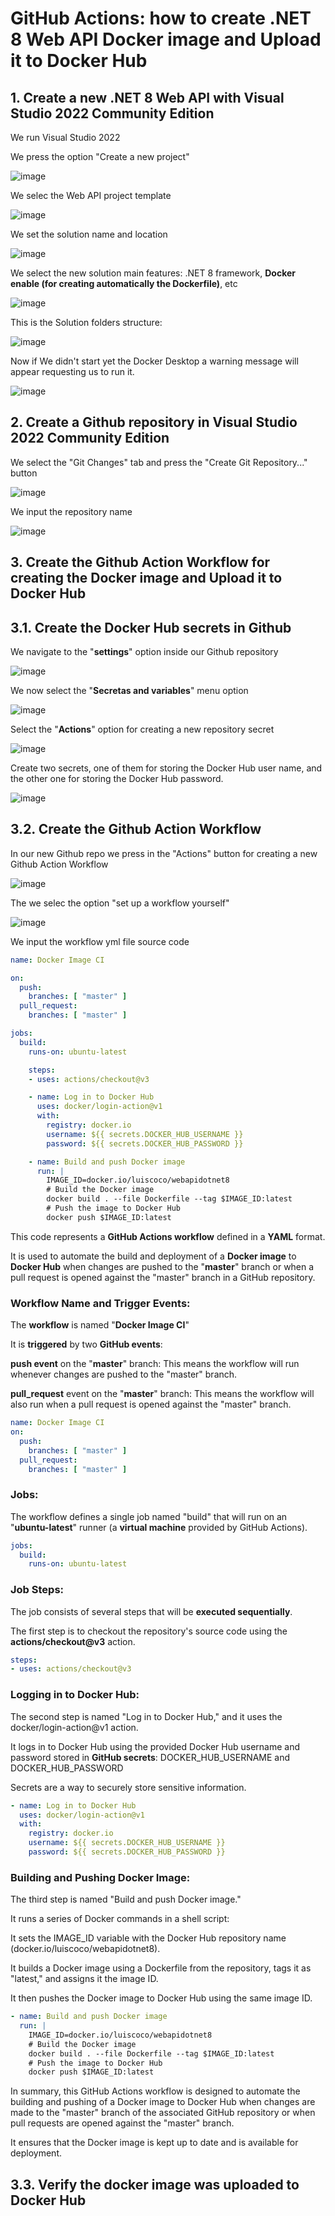 # GitHub Actions: how to create .NET 8 Web API Docker image and Upload it to Docker Hub


## 1. Create a new .NET 8 Web API with Visual Studio 2022 Community Edition

We run Visual Studio 2022

We press the option "Create a new project"

![image](https://github.com/luiscoco/GithubActions_Create_DockerImage_Upload_to_DockerHub_dotNET8WebAPI/assets/32194879/40ef38e9-24a0-45ea-8e74-404e31364a9c)

We selec the Web API project template

![image](https://github.com/luiscoco/GithubActions_Create_DockerImage_Upload_to_DockerHub_dotNET8WebAPI/assets/32194879/9f4b233d-b329-44dd-a21e-467a0bb1d620)

We set the solution name and location

![image](https://github.com/luiscoco/GithubActions_Create_DockerImage_Upload_to_DockerHub_dotNET8WebAPI/assets/32194879/6aedee5e-9acc-41c0-bddf-e012262d74df)

We select the new solution main features: .NET 8 framework, **Docker enable (for creating automatically the Dockerfile)**, etc

![image](https://github.com/luiscoco/GithubActions_Create_DockerImage_Upload_to_DockerHub_dotNET8WebAPI/assets/32194879/5b7b66d5-241d-4440-8512-98468fc34eaf)

This is the Solution folders structure:

![image](https://github.com/luiscoco/GithubActions_Create_DockerImage_Upload_to_DockerHub_dotNET8WebAPI/assets/32194879/145c2f43-9665-43cb-a64d-fa071e8a9373)

Now if We didn't start yet the Docker Desktop a warning message will appear requesting us to run it.

![image](https://github.com/luiscoco/GithubActions_Create_DockerImage_Upload_to_DockerHub_dotNET8WebAPI/assets/32194879/35662d72-fae8-484b-bfdb-bf37520b31c8)

## 2. Create a Github repository in Visual Studio 2022 Community Edition

We select the "Git Changes" tab and press the "Create Git Repository..." button 

![image](https://github.com/luiscoco/GithubActions_Create_DockerImage_Upload_to_DockerHub_dotNET8WebAPI/assets/32194879/fd0b9970-83b6-49b8-aca6-db76b285ec93)

We input the repository name

![image](https://github.com/luiscoco/GithubActions_Create_DockerImage_Upload_to_DockerHub_dotNET8WebAPI/assets/32194879/c1e91d1b-94d7-4de0-a76a-f2a1d47e312c)

## 3. Create the Github Action Workflow for creating the Docker image and Upload it to Docker Hub

## 3.1. Create the Docker Hub secrets in Github

We navigate to the "**settings**" option inside our Github repository

![image](https://github.com/luiscoco/GithubActions_Create_DockerImage_Upload_to_DockerHub_dotNET8WebAPI/assets/32194879/89779712-e7bd-4b8c-b02b-ae1cf654156e)

We now select the "**Secretas and variables**" menu option

![image](https://github.com/luiscoco/GithubActions_Create_DockerImage_Upload_to_DockerHub_dotNET8WebAPI/assets/32194879/def4b2de-b60f-4cc2-9390-3bf4e0fe9484)

Select the "**Actions**" option for creating a new repository secret

![image](https://github.com/luiscoco/GithubActions_Create_DockerImage_Upload_to_DockerHub_dotNET8WebAPI/assets/32194879/8b167fde-acd0-46d8-baa0-abf315c407ef)

Create two secrets, one of them for storing the Docker Hub user name, and the other one for storing the Docker Hub password.

![image](https://github.com/luiscoco/GithubActions_Create_DockerImage_Upload_to_DockerHub_dotNET8WebAPI/assets/32194879/3d093d3d-507e-4268-a6b7-d91363a3bfb5)


## 3.2. Create the Github Action Workflow

In our new Github repo we press in the "Actions" button for creating a new Github Action Workflow

![image](https://github.com/luiscoco/GithubActions_Create_DockerImage_Upload_to_DockerHub_dotNET8WebAPI/assets/32194879/b0b4d6e7-66ee-4a4a-9f9a-6e25d1f279a4)

The we selec the option "set up a workflow yourself"

![image](https://github.com/luiscoco/GithubActions_Create_DockerImage_Upload_to_DockerHub_dotNET8WebAPI/assets/32194879/9306faa1-bc90-44e8-9234-319f5ace9b0d)

We input the workflow yml file source code

```yml
name: Docker Image CI

on:
  push:
    branches: [ "master" ]
  pull_request:
    branches: [ "master" ]

jobs:
  build:
    runs-on: ubuntu-latest

    steps:
    - uses: actions/checkout@v3

    - name: Log in to Docker Hub
      uses: docker/login-action@v1
      with:
        registry: docker.io
        username: ${{ secrets.DOCKER_HUB_USERNAME }}
        password: ${{ secrets.DOCKER_HUB_PASSWORD }}

    - name: Build and push Docker image
      run: |
        IMAGE_ID=docker.io/luiscoco/webapidotnet8
        # Build the Docker image
        docker build . --file Dockerfile --tag $IMAGE_ID:latest
        # Push the image to Docker Hub
        docker push $IMAGE_ID:latest
```

This code represents a **GitHub Actions workflow** defined in a **YAML** format. 

It is used to automate the build and deployment of a **Docker image** to **Docker Hub** when changes are pushed to the "**master**" branch or when a pull request is opened against the "master" branch in a GitHub repository.

### Workflow Name and Trigger Events:

The **workflow** is named "**Docker Image CI**"

It is **triggered** by two **GitHub events**:

**push event** on the "**master**" branch: This means the workflow will run whenever changes are pushed to the "master" branch.

**pull_request** event on the "**master**" branch: This means the workflow will also run when a pull request is opened against the "master" branch.

```yaml
name: Docker Image CI
on:
  push:
    branches: [ "master" ]
  pull_request:
    branches: [ "master" ]
```

### Jobs:

The workflow defines a single job named "build" that will run on an "**ubuntu-latest**" runner (a **virtual machine** provided by GitHub Actions).

```yaml
jobs:
  build:
    runs-on: ubuntu-latest
```

### Job Steps:

The job consists of several steps that will be **executed sequentially**.

The first step is to checkout the repository's source code using the **actions/checkout@v3** action.

```yaml
steps:
- uses: actions/checkout@v3
```

### Logging in to Docker Hub:

The second step is named "Log in to Docker Hub," and it uses the docker/login-action@v1 action.

It logs in to Docker Hub using the provided Docker Hub username and password stored in **GitHub secrets**: DOCKER_HUB_USERNAME and DOCKER_HUB_PASSWORD

Secrets are a way to securely store sensitive information.

```yaml
- name: Log in to Docker Hub
  uses: docker/login-action@v1
  with:
    registry: docker.io
    username: ${{ secrets.DOCKER_HUB_USERNAME }}
    password: ${{ secrets.DOCKER_HUB_PASSWORD }}
```

### Building and Pushing Docker Image:

The third step is named "Build and push Docker image."

It runs a series of Docker commands in a shell script:

It sets the IMAGE_ID variable with the Docker Hub repository name (docker.io/luiscoco/webapidotnet8).

It builds a Docker image using a Dockerfile from the repository, tags it as "latest," and assigns it the image ID.

It then pushes the Docker image to Docker Hub using the same image ID.

```yaml
- name: Build and push Docker image
  run: |
    IMAGE_ID=docker.io/luiscoco/webapidotnet8
    # Build the Docker image
    docker build . --file Dockerfile --tag $IMAGE_ID:latest
    # Push the image to Docker Hub
    docker push $IMAGE_ID:latest
```

In summary, this GitHub Actions workflow is designed to automate the building and pushing of a Docker image to Docker Hub when changes are made to the "master" branch of the associated GitHub repository or when pull requests are opened against the "master" branch.

It ensures that the Docker image is kept up to date and is available for deployment.

## 3.3. Verify the docker image was uploaded to Docker Hub




